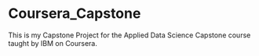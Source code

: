 # Coursera_Capstone
This is my Capstone Project for the Applied Data Science Capstone course taught by IBM on Coursera.

